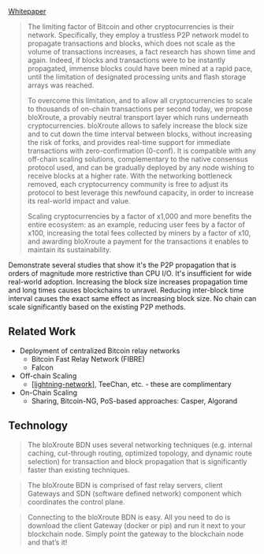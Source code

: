 ---
---

[Whitepaper](https://bloxroute.com/wp-content/uploads/2019/11/bloXrouteWhitepaper.pdf)

> The limiting factor of Bitcoin and other cryptocurrencies is their network. Specifically, they employ a trustless P2P network model to propagate transactions and blocks, which does not scale as the volume of transactions increases, a fact research has shown time and again. Indeed, if blocks and transactions were to be instantly propagated, immense blocks could have been mined at a rapid pace, until the limitation of designated processing units and flash storage arrays was reached.
>
> To overcome this limitation, and to allow all cryptocurrencies to scale to thousands of on-chain transactions per second today, we propose bloXroute, a provably neutral transport layer which runs underneath cryptocurrencies. bloXroute allows to safely increase the block size and to cut down the time interval between blocks, without increasing the risk of forks, and provides real-time support for immediate transactions with zero-confirmation (0-conf).
> It is compatible with any off-chain scaling solutions, complementary to the native consensus
> protocol used, and can be gradually deployed by any node wishing to receive blocks at a higher rate. With the networking bottleneck removed, each cryptocurrency community is free to adjust its protocol to best leverage this newfound capacity, in order to increase its real-world impact and value.
>
> Scaling cryptocurrencies by a factor of x1,000 and more benefits the entire ecosystem: as an example, reducing user fees by a factor of x100, increasing the total fees collected by miners by a factor of x10, and awarding bloXroute a payment for the transactions it enables to maintain its sustainability.

Demonstrate several studies that show it's the P2P propagation that is orders of magnitude more restrictive than CPU I/O. It's insufficient for wide real-world adoption. Increasing the block size increases propagation time and long times causes blockchains to unravel. Reducing inter-block time interval causes the exact same effect as increasing block size. No chain can scale significantly based on the existing P2P methods.

## Related Work

- Deployment of centralized Bitcoin relay networks
  - Bitcoin Fast Relay Network (FIBRE)
  - Falcon
- Off-chain Scaling
  - [[lightning-network]], TeeChan, etc. - these are complimentary
- On-Chain Scaling
  - Sharing, Bitcoin-NG, PoS-based approaches: Casper, Algorand

## Technology

> The bloXroute BDN uses several networking techniques (e.g. internal caching, cut-through routing, optimized topology, and dynamic route selection) for transaction and block propagation that is significantly faster than existing techniques.

> The bloXroute BDN is comprised of fast relay servers, client Gateways and SDN (software defined network) component which coordinates the control plane.

> Connecting to the bloXroute BDN is easy. All you need to do is download the client Gateway (docker or pip) and run it next to your blockchain node. Simply point the gateway to the blockchain node and that’s it!

[//begin]: # "Autogenerated link references for markdown compatibility"
[lightning-network]: lightning-network "Lightning"
[//end]: # "Autogenerated link references"
